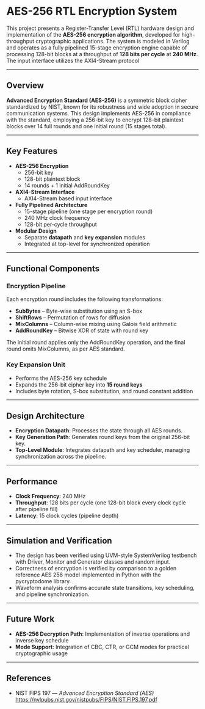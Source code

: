 # AES-256 RTL Encryption System

This project presents a Register-Transfer Level (RTL) hardware design and implementation of the **AES-256 encryption algorithm**, developed for high-throughput cryptographic applications. The system is modeled in Verilog and operates as a fully pipelined 15-stage encryption engine capable of processing 128-bit blocks at a throughput of **128 bits per cycle** at **240 MHz**. The input interface utilizes the AXI4-Stream protocol

---

## Overview

**Advanced Encryption Standard (AES-256)** is a symmetric block cipher standardized by NIST, known for its robustness and wide adoption in secure communication systems. This design implements AES-256 in compliance with the standard, employing a 256-bit key to encrypt 128-bit plaintext blocks over 14 full rounds and one initial round (15 stages total).

---

## Key Features

- **AES-256 Encryption**
  - 256-bit key
  - 128-bit plaintext block
  - 14 rounds + 1 initial AddRoundKey
- **AXI4-Stream Interface**
  - AXI4-Stream based input interface
- **Fully Pipelined Architecture**
  - 15-stage pipeline (one stage per encryption round)
  - 240 MHz clock frequency
  - 128-bit per-cycle throughput
- **Modular Design**
  - Separate **datapath** and **key expansion** modules
  - Integrated at top-level for synchronized operation

---

## Functional Components

### Encryption Pipeline

Each encryption round includes the following transformations:
- **SubBytes** – Byte-wise substitution using an S-box
- **ShiftRows** – Permutation of rows for diffusion
- **MixColumns** – Column-wise mixing using Galois field arithmetic
- **AddRoundKey** – Bitwise XOR of state with round key

The initial round applies only the AddRoundKey operation, and the final round omits MixColumns, as per AES standard.

### Key Expansion Unit

- Performs the AES-256 key schedule
- Expands the 256-bit cipher key into **15 round keys**
- Includes byte rotation, S-box substitution, and round constant addition

---

## Design Architecture

- **Encryption Datapath**: Processes the state through all AES rounds.
- **Key Generation Path**: Generates round keys from the original 256-bit key.
- **Top-Level Module**: Integrates datapath and key scheduler, managing synchronization across the pipeline.

---

## Performance

- **Clock Frequency**: 240 MHz
- **Throughput**: 128 bits per cycle (one 128-bit block every clock cycle after pipeline fill)
- **Latency**: 15 clock cycles (pipeline depth)

---

## Simulation and Verification

- The design has been verified using UVM-style SystemVerilog testbench with Driver, Monitor and Generator classes and random input.
- Correctness of encryption is verified by comparison to a golden reference AES 256 model implemented in Python with the pycryptodome library.
- Waveform analysis confirms accurate state transitions, key scheduling, and pipeline synchronization.

---

## Future Work

- **AES-256 Decryption Path**: Implementation of inverse operations and inverse key schedule
- **Mode Support**: Integration of CBC, CTR, or GCM modes for practical cryptographic usage
  
---

## References

- NIST FIPS 197 — *Advanced Encryption Standard (AES)*  
  https://nvlpubs.nist.gov/nistpubs/FIPS/NIST.FIPS.197.pdf
